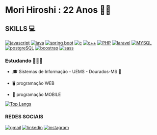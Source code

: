 # Mori Hiroshi : 22 Anos 👋🏼

## SKILLS 💻

[![javascript](	https://img.shields.io/badge/JavaScript-F7DF1E?style=for-the-badge&logo=javascript&logoColor=black)]()
[![java](https://img.shields.io/badge/Java-ED8B00?style=for-the-badge&logo=openjdk&logoColor=white)]()
[![spring boot](https://img.shields.io/badge/Spring-6DB33F?style=for-the-badge&logo=spring&logoColor=white)]()
[![c](https://img.shields.io/badge/C-00599C?style=for-the-badge&logo=c&logoColor=white)]()
[![c++](https://img.shields.io/badge/C%2B%2B-00599C?style=for-the-badge&logo=c%2B%2B&logoColor=white)]()
[![PHP](https://img.shields.io/badge/PHP-777BB4?style=for-the-badge&logo=php&logoColor=white)]()
[![laravel](https://img.shields.io/badge/Laravel-FF2D20?style=for-the-badge&logo=laravel&logoColor=white)]()
[![MYSQL](https://img.shields.io/badge/MySQL-00000F?style=for-the-badge&logo=mysql&logoColor=white)]()
[![postgreSQL](https://img.shields.io/badge/PostgreSQL-316192?style=for-the-badge&logo=postgresql&logoColor=white)]()
[![boostrap](https://img.shields.io/badge/Bootstrap-563D7C?style=for-the-badge&logo=bootstrap&logoColor=white)]()
[![sass](https://img.shields.io/badge/Sass-CC6699?style=for-the-badge&logo=sass&logoColor=white)]()

### Estudando 👨🏻‍💻
- 🎓 Sistemas de Informação - UEMS - Dourados-MS 📍

- 🖥 programação WEB

- 📱 programação MOBILE


[![Top Langs](https://github-readme-stats.vercel.app/api/top-langs/?username=MoriHiroshi0619&hide=batchfile,Hack,HTML&langs_count=10&hide_progress=false&theme=radical)](https://github.com/anuraghazra/github-readme-stats)

### REDES SOCIAIS

[![gmail](https://img.shields.io/badge/Gmail-D14836?style=for-the-badge&logo=gmail&logoColor=white)](mailto:anderson.hiro.c.m@gmail.com)
[![linkedin](https://img.shields.io/badge/LinkedIn-0077B5?style=for-the-badge&logo=linkedin&logoColor=white)](https://www.linkedin.com/in/anderson-hiroshi-mori-correia-bb0252250/)
[![instagram](https://img.shields.io/badge/Instagram-E4405F?style=for-the-badge&logo=instagram&logoColor=white)](https://www.instagram.com/mori_hiroshi_desu/)
